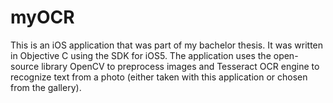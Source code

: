 myOCR
=====

This is an iOS application that was part of my bachelor thesis. It was written in Objective C using the SDK for iOS5. 
The application uses the open-source library OpenCV to preprocess images and Tesseract OCR engine to recognize text from a photo (either taken with this application or chosen from the gallery). 
